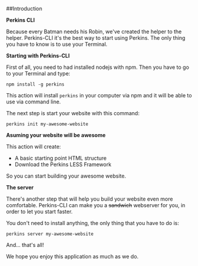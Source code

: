 ##Introduction

**Perkins CLI**

Because every Batman needs his Robin, we've created the helper to the helper.
Perkins-CLI it's the best way to start using Perkins. The only thing you have to know is to use your Terminal.

**Starting with Perkins-CLI**

First of all, you need to had installed nodejs with npm. Then you have to go to your Terminal and type:

`npm install -g perkins`

This action will install <code>perkins</code> in your computer via npm and it will be able to use via command line.

The next step is start your website with this command:

`perkins init my-awesome-website`

**Asuming your website will be awesome**

This action will create:
  - A basic starting point HTML structure
  - Download the Perkins LESS Framework

So you can start building your awesome website.

**The server**

There's another step that will help you build your website even more comfortable. Perkins-CLI can make you a ~~sandwich~~ webserver for you, in order to let you start faster.

You don't need to install anything, the only thing that you have to do is:

`perkins server my-awesome-website`

And... that's all!

We hope you enjoy this application as much as we do.
